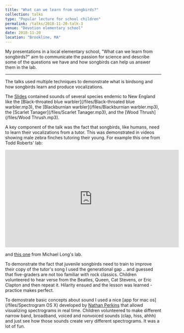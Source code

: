 ```yaml
---
title: "What can we learn from songbirds?"
collection: talks
type: "Popular lecture for school children"
permalink: /talks/2018-11-20-talk-3
venue: "Devotion elementary school"
date: 2018-11-20
location: "Brookline, MA"
---
```


My presentations in a local elementary school, "What can we learn from songbirds?" aim to communicate the passion for science and describe some of the questions we have and how songbirds can help us answer them in the lab.

---

The talks used multiple techniques to demonstrate what is birdsong and how songbirds learn and produce vocalizations. 

The [Slides](/files/PresentationToKids_final.pdf) contained sounds of several species endemic to New England like the [Black-throated blue warbler](/files/Black-throated blue warbler.mp3), the [Blackburnian warbler](/files/Blackburnian warbler.mp3), the [Scarlet Tanager](/files/Scarlet Tanager.mp3), and the [Wood Thrush](/files/Wood Thrush.mp3).  

A key component of the talk was the fact that songbirds, like humans, need to learn their vocalizations from a tutor. This was demonstrated in videos showing male zebra finches tutoring their young. For example this one from Todd Roberts' lab:
<iframe width="560" height="315" src="https://www.youtube.com/embed/ULzJc8CLeVA" frameborder="0" allow="accelerometer; autoplay; encrypted-media; gyroscope; picture-in-picture" allowfullscreen></iframe>

and [this one](https://www.nytimes.com/2016/01/19/science/bird-brains-smarter-than-we-thought.html) from Michael Long's lab.

To demonstrate the fact that juvenile songbirds need to train to improve their copy of the tutor's song I used the generational gap .. and guessed that five-graders are not too familiar with rock classics. Children volunteered to hear verse from the Beatles, Queen, Cat Stevens, or Eric Clapton and then repeat it. Hilarity ensued and the lesson was learned - practice makes perfect.

To demostrate basic concepts about sound I used a nice [app for mac os](/files/Spectrogram OS X) developed by [Nathan Perkins](https://www.nathanntg.com/) that allowd visualizing spectrograms in real time. Children volunteered to make different narrow band, broadband, voiced and nonvoiced sounds (clap, hiss, ahhh) and just see how those sounds create very different spectrograms. It was a lot of fun. 

